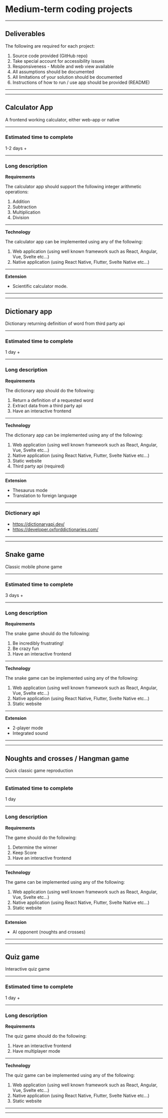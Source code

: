 # Medium-term coding projects

---

## **Deliverables**

The following are required for each project:

1. Source code provided (GitHub repo)
2. Take special account for accessibility issues
3. Responsiveness - Mobile and web view available
4. All assumptions should be documented
5. All limitations of your solution should be documented
6. Instructions of how to run / use app should be provided (README)

---


---

## **Calculator App**

A frontend working calculator, either web-app or native

---

### **Estimated time to complete**

1-2 days +

---

### **Long description**

**Requirements**

The calculator app should support the following integer arithmetic operations:

1. Addition
2. Subtraction
3. Multiplication
4. Division

---

**Technology**

The calculator app can be implemented using any of the following:

1. Web application (using well known framework such as React, Angular, Vue, Svelte etc...)
2. Native application (using React Native, Flutter, Svelte Native etc...)

---

**Extension**

- Scientific calculator mode.

---

---

## **Dictionary app**

Dictionary returning definition of word from third party api

---

### **Estimated time to complete**

1 day +

---

### **Long description**

**Requirements**

The dictionary app should do the following:

1. Return a definition of a requested word
2. Extract data from a third party api
3. Have an interactive frontend

---

**Technology**

The dictionary app can be implemented using any of the following:

1. Web application (using well known framework such as React, Angular, Vue, Svelte etc...)
2. Native application (using React Native, Flutter, Svelte Native etc...)
3. Static website
4. Third party api (required)

---

**Extension**

- Thesaurus mode
- Translation to foreign language

---

### **Dictionary api**

- https://dictionaryapi.dev/
- https://developer.oxforddictionaries.com/

---

---

## **Snake game**

Classic mobile phone game

---

### **Estimated time to complete**

3 days +

---

### **Long description**

**Requirements**

The snake game should do the following:

1. Be incredibly frustrating!
2. Be crazy fun
3. Have an interactive frontend

---

**Technology**

The snake game can be implemented using any of the following:

1. Web application (using well known framework such as React, Angular, Vue, Svelte etc...)
2. Native application (using React Native, Flutter, Svelte Native etc...)
3. Static website

---

**Extension**

- 2-player mode
- Integrated sound

---

---

## **Noughts and crosses / Hangman game**

Quick classic game reproduction

---

### **Estimated time to complete**

1 day

---

### **Long description**

**Requirements**

The game should do the following:

1. Determine the winner
2. Keep Score
3. Have an interactive frontend

---

**Technology**

The game can be implemented using any of the following:

1. Web application (using well known framework such as React, Angular, Vue, Svelte etc...)
2. Native application (using React Native, Flutter, Svelte Native etc...)
3. Static website

---

**Extension**

- AI opponent (noughts and crosses)

---

---

## **Quiz game**

Interactive quiz game

---

### **Estimated time to complete**

1 day +

---

### **Long description**

**Requirements**

The quiz game should do the following:

1. Have an interactive frontend
2. Have multiplayer mode

---

**Technology**

The quiz game can be implemented using any of the following:

1. Web application (using well known framework such as React, Angular, Vue, Svelte etc...)
2. Native application (using React Native, Flutter, Svelte Native etc...)
3. Static website

---

---
